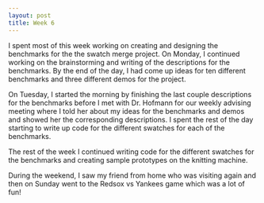 ```yaml
---
layout: post
title: Week 6
---
```

I spent most of this week working on creating and designing the benchmarks for the the swatch merge project. On Monday, I continued working on the brainstorming and writing of the descriptions for the benchmarks. By the end of the day, I had come up ideas for ten different benchmarks and three different demos for the project.

On Tuesday, I started the morning by finishing the last couple descriptions for the benchmarks before I met with Dr. Hofmann for our weekly advising meeting where I told her about my ideas for the benchmarks and demos and showed her the corresponding descriptions. I spent the rest of the day starting to write up code for the different swatches for each of the benchmarks.

The rest of the week I continued writing code for the different swatches for the benchmarks and creating sample prototypes on the knitting machine. 

During the weekend, I saw my friend from home who was visiting again and then on Sunday went to the Redsox vs Yankees game which was a lot of fun!
